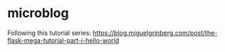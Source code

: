 # microblog
Following this tutorial series:
https://blog.miguelgrinberg.com/post/the-flask-mega-tutorial-part-i-hello-world

